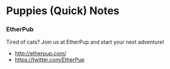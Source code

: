 # Puppies (Quick) Notes


### EtherPub

Tired of cats? Join us at EtherPup and start your next adventure!

- http://etherpup.com/
- https://twitter.com/EtherPup


